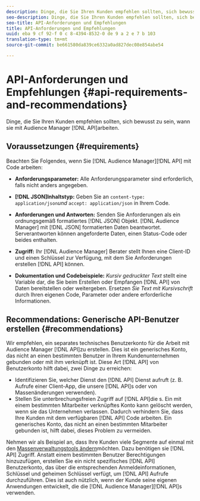 ```yaml
---
description: Dinge, die Sie Ihren Kunden empfehlen sollten, sich bewusst zu sein, wann sie mit den Audience Manager-apis arbeiten.
seo-description: Dinge, die Sie Ihren Kunden empfehlen sollten, sich bewusst zu sein, wann sie mit den Audience Manager-apis arbeiten.
seo-title: API-Anforderungen und Empfehlungen
title: API-Anforderungen und Empfehlungen
uuid: eba 9 cf 92-f 0 c 8-4394-8532-0 de 9 a 2 e 7 b 103
translation-type: tm+mt
source-git-commit: be661580da839ce6332a0ad827dec08e854abe54

---
```



# API-Anforderungen und Empfehlungen {#api-requirements-and-recommendations}

Dinge, die Sie Ihren Kunden empfehlen sollten, sich bewusst zu sein, wann sie mit Audience Manager [!DNL API]arbeiten.

## Voraussetzungen {#requirements}

Beachten Sie Folgendes, wenn Sie [!DNL Audience Manager][!DNL API] mit Code arbeiten:

* **Anforderungsparameter:** Alle Anforderungsparameter sind erforderlich, falls nicht anders angegeben.
* **[!DNL JSON]Inhaltstyp:** Geben Sie an `content-type: application/json`*und* `accept: application/json` in Ihrem Code.

* **Anforderungen und Antworten:** Senden Sie Anforderungen als ein ordnungsgemäß formatiertes [!DNL JSON] Objekt. [!DNL Audience Manager] mit [!DNL JSON] formatierten Daten beantwortet. Serverantworten können angeforderte Daten, einen Status-Code oder beides enthalten.

* **Zugriff:** Ihr [!DNL Audience Manager] Berater stellt Ihnen eine Client-ID und einen Schlüssel zur Verfügung, mit dem Sie Anforderungen erstellen [!DNL API] können.

* **Dokumentation und Codebeispiele:** *Kursiv gedruckter Text* stellt eine Variable dar, die Sie beim Erstellen oder Empfangen [!DNL API] von Daten bereitstellen oder weitergeben. Ersetzen *Sie Text mit Kursivschrift* durch Ihren eigenen Code, Parameter oder andere erforderliche Informationen.

## Recommendations: Generische API-Benutzer erstellen {#recommendations}

Wir empfehlen, ein separates technisches Benutzerkonto für die Arbeit mit Audience Manager [!DNL API]zu erstellen. Dies ist ein generisches Konto, das nicht an einen bestimmten Benutzer in Ihrem Kundenunternehmen gebunden oder mit ihm verknüpft ist. Diese Art [!DNL API] von Benutzerkonto hilft dabei, zwei Dinge zu erreichen:

* Identifizieren Sie, welcher Dienst den [!DNL API] Dienst aufruft (z. B. Aufrufe einer Client-App, die unsere [!DNL API]s oder von Massenänderungen verwenden).
* Stellen Sie unterbrechungsfreien Zugriff auf [!DNL API]die s. Ein mit einem bestimmten Mitarbeiter verknüpftes Konto kann gelöscht werden, wenn sie das Unternehmen verlassen. Dadurch verhindern Sie, dass Ihre Kunden mit dem verfügbaren [!DNL API] Code arbeiten. Ein generisches Konto, das nicht an einen bestimmten Mitarbeiter gebunden ist, hilft dabei, dieses Problem zu vermeiden.

Nehmen wir als Beispiel an, dass Ihre Kunden viele Segmente auf einmal mit den [Massenverwaltungstools ändern](https://docs.adobe.com/content/help/en/audience-manager/user-guide/reference/bult-management-tools/bulk-management-intro.html)möchten. Dazu benötigen sie [!DNL API] Zugriff. Anstatt einem bestimmten Benutzer Berechtigungen hinzuzufügen, erstellen Sie ein nicht spezifisches [!DNL API] Benutzerkonto, das über die entsprechenden Anmeldeinformationen, Schlüssel und geheimen Schlüssel verfügt, um [!DNL API] Aufrufe durchzuführen. Dies ist auch nützlich, wenn der Kunde seine eigenen Anwendungen entwickelt, die die [!DNL Audience Manager][!DNL API]s verwenden.
